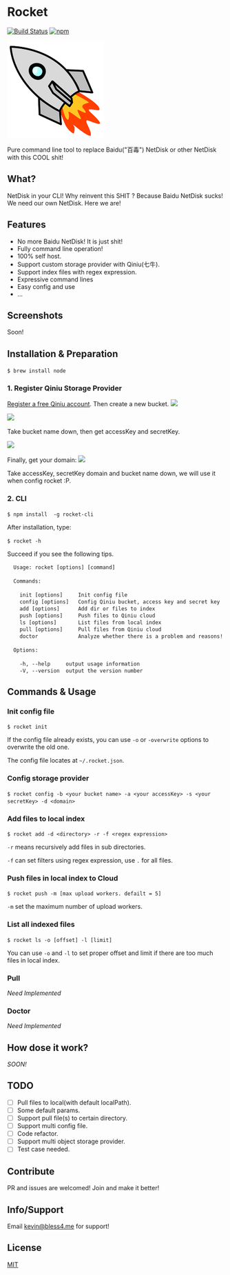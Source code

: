 Rocket
==================
[![Build Status](https://travis-ci.org/KevinOfNeu/rocket-cli.svg?branch=master)](https://travis-ci.org/KevinOfNeu/rocket-cli)
[![npm](https://img.shields.io/npm/l/express.svg)]()


![logo](./rocket.png)

Pure command line tool to replace Baidu("百毒") NetDisk or other NetDisk with this COOL shit!

## What?
NetDisk in your CLI! Why reinvent this SHIT ? Because Baidu NetDisk sucks!
We need our own NetDisk. Here we are!
## Features
- No more Baidu NetDisk! It is just shit!
- Fully command line operation!
- 100% self host.
- Support custom storage provider with Qiniu(七牛).
- Support index files with regex expression.
- Expressive command lines
- Easy config and use
- ...

## Screenshots
Soon!

## Installation & Preparation
`$ brew install node`

### 1. Register Qiniu Storage Provider
[Register a free Qiniu account](http://www.qiniu.com/). Then create a new bucket.
![](http://7xr586.com1.z0.glb.clouddn.com/images/mjqq2.jpg)

![](http://7xr586.com1.z0.glb.clouddn.com/images/r8afv.jpg)

Take bucket name down, then get accessKey and secretKey.

![](http://7xr586.com1.z0.glb.clouddn.com/images/7625i.jpg)

Finally, get your domain:
![](http://7xr586.com1.z0.glb.clouddn.com/images/uijo8.jpg)

Take accessKey, secretKey domain and bucket name down, we will use it when config rocket :P.

### 2. CLI

`$ npm install  -g rocket-cli`

After installation, type:

`$ rocket -h`

Succeed if you see the following tips.
```
  Usage: rocket [options] [command]

  Commands:

    init [options]     Init config file
    config [options]   Config Qiniu bucket, access key and secret key
    add [options]      Add dir or files to index
    push [options]     Push files to Qiniu cloud
    ls [options]       List files from local index
    pull [options]     Pull files from Qiniu cloud
    doctor             Analyze whether there is a problem and reasons!

  Options:

    -h, --help     output usage information
    -V, --version  output the version number
```

## Commands & Usage

### Init config file
`$ rocket init`

If the config file already exists, you can use `-o` or `-overwrite` options to overwrite the old one.

The config file locates at `~/.rocket.json`.

### Config storage provider
`$ rocket config -b <your bucket name> -a <your accessKey> -s <your secretKey> -d <domain>`

### Add files to local index
`$ rocket add -d <directory> -r -f <regex expression>`

`-r` means recursively add files in sub directories.

`-f` can set filters using regex expression, use `.` for all files.

### Push files in local index to Cloud

`$ rocket push -m [max upload workers. defailt = 5]`

`-m` set the maximum number of upload workers.

### List all indexed files
`$ rocket ls -o [offset] -l [limit]`

You can use `-o` and `-l` to set proper offset and limit if there are too much files in local index.

### Pull
*Need Implemented*

### Doctor
*Need Implemented*

## How dose it work?
*SOON!*

## TODO
- [ ] Pull files to local(with default localPath).
- [ ] Some default params.
- [ ] Support pull file(s) to certain directory.
- [ ] Support multi config file.
- [ ] Code refactor.
- [ ] Support multi object storage provider.
- [ ] Test case needed.

## Contribute
PR and issues are welcomed! Join and make it better!

## Info/Support
Email kevin@bless4.me for support!

## License
[MIT](LICENSE)
